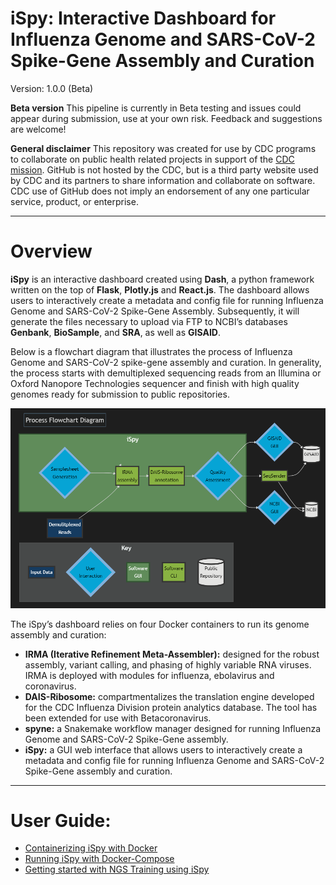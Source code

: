 
# iSpy: Interactive Dashboard for Influenza Genome and SARS-CoV-2 Spike-Gene Assembly and Curation

Version: 1.0.0 (Beta)

**Beta version** This pipeline is currently in Beta testing and issues
could appear during submission, use at your own risk. Feedback and
suggestions are welcome!

**General disclaimer** This repository was created for use by CDC
programs to collaborate on public health related projects in support of
the [CDC mission](https://www.cdc.gov/about/organization/mission.htm).
GitHub is not hosted by the CDC, but is a third party website used by
CDC and its partners to share information and collaborate on software.
CDC use of GitHub does not imply an endorsement of any one particular
service, product, or enterprise.

<hr>

# Overview

**iSpy** is an interactive dashboard created using **Dash**, a python framework
written on the top of **Flask**, **Plotly.js** and **React.js**. The dashboard
allows users to interactively create a metadata and config file for
running Influenza Genome and SARS-CoV-2 Spike-Gene Assembly. Subsequently, it
will generate the files necessary to upload via FTP to NCBI’s databases
**Genbank**, **BioSample**, and **SRA**, as well as **GISAID**.

Below is a flowchart diagram that illustrates the process of Influenza Genome and SARS-CoV-2 spike-gene assembly and curation. In generality, the process starts with demultiplexed sequencing reads from an Illumina or Oxford Nanopore Technologies sequencer and finish with high quality genomes ready for submission to public repositories.

![](man/figures/mermaid_flow.png)


The iSpy’s dashboard relies on four Docker containers to run its genome assembly and curation: 

- **IRMA (Iterative Refinement Meta-Assembler):** designed for the robust assembly, variant calling, and phasing of highly variable RNA viruses. IRMA is deployed with modules for influenza, ebolavirus and coronavirus.
- **DAIS-Ribosome:** compartmentalizes the translation engine developed for the CDC Influenza Division protein analytics database. The tool has been extended for use with Betacoronavirus.
- **spyne:** a Snakemake workflow manager designed for running Influenza Genome and SARS-CoV-2 Spike-Gene assembly.
- **iSpy:** a GUI web interface that allows users to interactively create a metadata and config file for running Influenza Genome and SARS-CoV-2 Spike-Gene assembly and curation.

<hr>

# User Guide:
- [Containerizing iSpy with Docker](https://rchau88.github.io/iSpy-docs/articles/docker.html)
- [Running iSpy with Docker-Compose](https://rchau88.github.io/iSpy-docs/articles/docker-compose.html)
- [Getting started with NGS Training using iSpy](https://rchau88.github.io/iSpy-docs/articles/getting-started.html)

